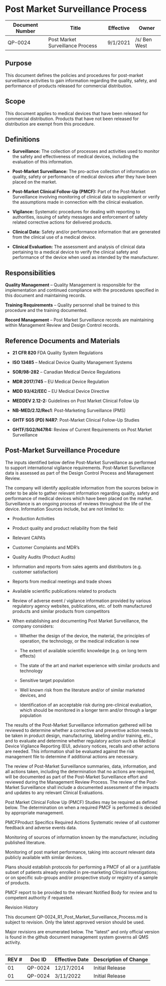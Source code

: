 # Post Market Surveillance Process
Document Number|Title|Effective|Owner
---------------|-------------------------------------|----|-----
QP-0024|Post Market Surveillance Process|9/1/2021|/s/ Ben West

## Purpose

 This document defines the policies and procedures for post-market
 surveillance activities to gain information regarding the quality,
 safety, and performance of products released for commercial
 distribution.

## Scope

 This document applies to medical devices that have been released for
 commercial distribution. Products that have not been released for
 distribution are exempt from this procedure.

## Definitions

* **Surveillance:** The collection of processes and activities used to
     monitor the safety and effectiveness of medical devices, including
     the evaluation of this information.

* **Post-Market Surveillance:** The pro-active collection of
     information on quality, safety or performance of medical devices
     after they have been placed on the market.

* **Post-Market Clinical Follow-Up (PMCF):** Part of the Post-Market
     Surveillance involving monitoring of clinical data to supplement
     or verify the assumptions made in connection with the clinical
     evaluation.

* **Vigilance:** Systematic procedures for dealing with reporting to
     authorities, issuing of safety messages and enforcement of safety
     related corrective actions for delivered products.

* **Clinical Data:** Safety and/or performance information that are
     generated from the clinical use of a medical device.

* **Clinical Evaluation:** The assessment and analysis of clinical
     data pertaining to a medical device to verify the clinical safety
     and performance of the device when used as intended by the
     manufacturer.

## Responsibilities

 **Quality Management** – Quality Management is responsible for the
 implementation and continued compliance with the procedures specified
 in this document and maintaining records.

 **Training Requirements** – Quality personnel shall be trained to
     this procedure and the training documented.

 **Record Management** – Post Market Surveillance records are
     maintaining within Management Review and Design Control records.

## Reference Documents and Materials

* **21 CFR 820** FDA Quality System Regulations

* **ISO 13485** – Medical Device Quality Management Systems

* **SOR/98-282** – Canadian Medical Device Regulations

* **MDR 2017/745** – EU Medical Device Regulation

* **MDD 93/42/EEC** – EU Medical Device Directive

* **MEDDEV 2.12-2:** Guidelines on Post Market Clinical Follow Up

* **NB-MED/2.12/Rec1**: Post-Marketing Surveillance (PMS)

* **GHTF SG5 (PD) N4R7**: Post-Market Clinical Follow-Up Studies

* **GHTF/SG2/N47R4:** Review of Current Requirements on Post Market
 Surveillance

## Post-Market Surveillance Procedure

The inputs identified below define Post-Market Surveillance as
performed to support international vigilance requirements. Post-Market
Surveillance data is assessed as part of the Design Control Process
and Management Review.

The company will identify applicable information from the sources
below in order to be able to gather relevant information regarding
quality, safety and performance of medical devices which have been
placed on the market. Surveillance is an ongoing process of
reviews throughout the life of the device. Information Sources
include, but are not limited to:

* Production Activities

* Product quality and product reliability from the field

* Relevant CAPA’s

* Customer Complaints and MDR’s

* Quality Audits (Product Audits)

* Information and reports from sales agents and distributors (e.g.
         customer satisfaction)

* Reports from medical meetings and trade shows

* Available scientific publications related to products

* Review of adverse event / vigilance information provided by
         various regulatory agency websites, publications, etc. of both
         manufactured products and similar products from competitors

* When establishing and documenting Post Market Surveillance, the
     company considers:

  * Whether the design of the device, the material, the principles
         of operation, the technology, or the medical indication is new

  * The extent of available scientific knowledge (e.g. on long term
         effects)

  * The state of the art and market experience with similar products
         and technology

  * Sensitive target population

  * Well known risk from the literature and/or of similar marketed
         devices, and

  * Identification of an acceptable risk during pre-clinical
         evaluation, which should be monitored in a longer term and/or
         through a larger population

The results of the Post-Market Surveillance information gathered
     will be reviewed to determine whether a corrective and preventive
     action needs to be taken in product design, manufacturing,
     labeling and/or training, etc., and to evaluate and determine
     whether regulatory action such as Medical Device Vigilance
     Reporting (EU), advisory notices, recalls and other actions are
     needed. This information shall be evaluated against the risk
     management file to determine if additional actions are necessary.

The review of Post-Market Surveillance summaries, data, information,
     and all actions taken, including the determination that no actions
     are required, will be documented as part of the Post-Market
     Surveillance effort and reviewed during the Management Review
     Process. The review of the Post-Market Surveillance shall include
     a documented assessment of the impacts and updates to any relevant
     Clinical Evaluations.

 Post Market Clinical Follow Up (PMCF) Studies may be required as
 defined below. The determination on when a required PMCF is performed
 is decided by appropriate management.

<table
<thead
<tr class="header"
<th<strong>PMCF</strong></th>
<th<strong>Product Specifics</strong></th>
<th<strong>Required Actions</strong></th>
</tr
</thead
<tbody
<tr class="odd"
<tdNot Required</td>
<tdProducts for which the medium/long term clinical performance and safety is well established, or from fully transferable experience with equivalent devices</td>
<td<ul>
<li<p>Systematic review of all customer feedback and adverse events data.</p></li>
<li<p>Monitoring of sources of information known by the manufacturer, including published literature.</p></li>
<li<p>Monitoring of post market performance, taking into account relevant data publicly available with similar devices.</p></li>
</ul</td>
</tr
<tr class="even"
<tdRequired</td>
<tdDevices where identification of possible emerging risks and the evaluation of long term safety and performance are critical</td>
<td<ul>
<li<p>Plans should establish protocols for performing a PMCF of all or a justifiable subset of patients already enrolled in pre-marketing Clinical Investigations; or on specific sub-groups and/or prospective study or registry of a sample of products.</p></li>
<li<p>PMCF report to be provided to the relevant Notified Body for review and to competent authority if requested.</p></li>
</ul
<pNote: The manufacturer must justify the design, nature, and duration of post-marketing follow-up, in consideration with any published standards</p></td>
</tr
</tbody
</table



## Revision History

This document  QP-0024_R1_Post_Market_Surveillance_Process.md
is subject to revision. Only the latest approved version should be used.

Major revisions are enumerated below.
The "latest" and only official version is found in the github document management system governs all QMS activity.

REV #|Doc ID|Effective Date|Description of Change
-----|------|--------------|---------------------
01   | QP-0024|12/17/2014|Initial Release
01   | QP-0024|3/11/2022|Initial Release
